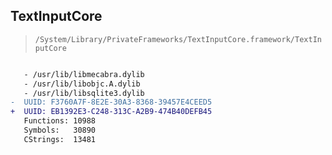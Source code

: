 ## TextInputCore

> `/System/Library/PrivateFrameworks/TextInputCore.framework/TextInputCore`

```diff

   - /usr/lib/libmecabra.dylib
   - /usr/lib/libobjc.A.dylib
   - /usr/lib/libsqlite3.dylib
-  UUID: F3760A7F-8E2E-30A3-8368-39457E4CEED5
+  UUID: EB1392E3-C248-313C-A2B9-474B40DEFB45
   Functions: 10988
   Symbols:   30890
   CStrings:  13481

```
